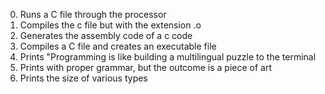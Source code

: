 0. Runs a C file through the processor
1. Compiles the c file but with the extension .o
2. Generates the assembly code of a c code
3. Compiles a C file and creates an executable file
4. Prints "Programming is like building a multilingual puzzle to the terminal
5. Prints with proper grammar, but the outcome is a piece of art
6. Prints the size of various types
